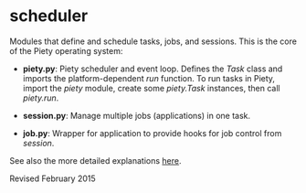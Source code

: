 
scheduler
=========

Modules that define and schedule tasks, jobs, and sessions.  This is
the core of the Piety operating system:

- **piety.py**: Piety scheduler and event loop.  Defines the *Task*
   class and imports the platform-dependent *run* function.  To run tasks
   in Piety, import the *piety* module, create some *piety.Task*
   instances, then call *piety.run*.

- **session.py**: Manage multiple jobs (applications) in one task.

- **job.py**: Wrapper for application to provide hooks for job control
    from *session*.

See also the more detailed explanations [here](../doc/scheduler.md).

Revised February 2015

